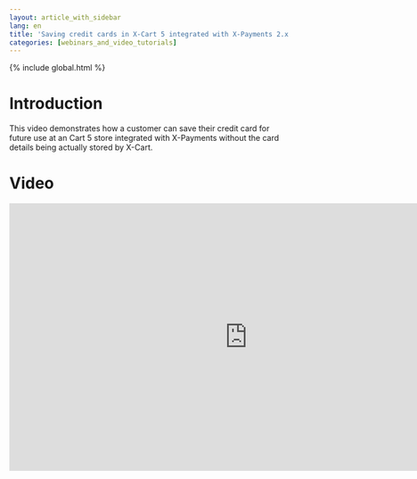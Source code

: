 ```yaml
---
layout: article_with_sidebar
lang: en
title: 'Saving credit cards in X-Cart 5 integrated with X-Payments 2.x'
categories: [webinars_and_video_tutorials]
---
```


{% include global.html %}

# Introduction

This video demonstrates how a customer can save their credit card for future use at an Cart 5 store integrated with X-Payments without the card details being actually stored by X-Cart. 

# Video

<iframe class="youtube-player" type="text/html" style="width: 853px; height: 480px" src="http://www.youtube.com/embed/OLo6Gtup5tw" frameborder="0"></iframe>